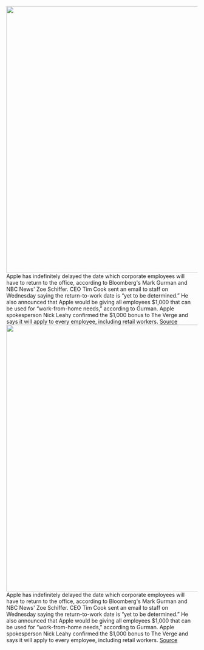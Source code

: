 <img src='https://cdn.vox-cdn.com/thumbor/MbyEVvv06mrLPc2CLqwXEzBhge4=/0x0:5149x3433/1200x800/filters:focal(2200x1714:3022x2536)/cdn.vox-cdn.com/uploads/chorus_image/image/70279003/1236193236.0.jpg' width='700px' /><br/>
Apple has indefinitely delayed the date which corporate employees will have to return to the office, according to Bloomberg's Mark Gurman and NBC News' Zoe Schiffer. CEO Tim Cook sent an email to staff on Wednesday saying the return-to-work date is “yet to be determined.” He also announced that Apple would be giving all employees $1,000 that can be used for “work-from-home needs,” according to Gurman. Apple spokesperson Nick Leahy confirmed the $1,000 bonus to The Verge and says it will apply to every employee, including retail workers.
<a href='https://www.theverge.com/2021/12/15/22838471/apple-delays-office-reopening-date-covid-19'> Source <a/><img src='https://cdn.vox-cdn.com/thumbor/MbyEVvv06mrLPc2CLqwXEzBhge4=/0x0:5149x3433/1200x800/filters:focal(2200x1714:3022x2536)/cdn.vox-cdn.com/uploads/chorus_image/image/70279003/1236193236.0.jpg' width='700px' /><br/>
Apple has indefinitely delayed the date which corporate employees will have to return to the office, according to Bloomberg's Mark Gurman and NBC News' Zoe Schiffer. CEO Tim Cook sent an email to staff on Wednesday saying the return-to-work date is “yet to be determined.” He also announced that Apple would be giving all employees $1,000 that can be used for “work-from-home needs,” according to Gurman. Apple spokesperson Nick Leahy confirmed the $1,000 bonus to The Verge and says it will apply to every employee, including retail workers.
<a href='https://www.theverge.com/2021/12/15/22838471/apple-delays-office-reopening-date-covid-19'> Source <a/>